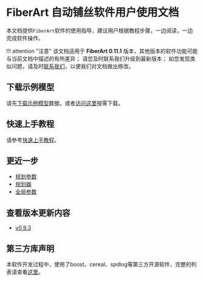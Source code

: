 # FiberArt 自动铺丝软件用户使用文档

本文档提供`FiberArt`软件的使用指导，建议用户根据教程步骤，一边阅读，一边完成软件操作。

!!! attention  "注意"
    该文档适用于 **FiberArt 0.11.1** 版本，其他版本的软件功能可能与当前文档中描述的有所差异；
    请您及时联系我们升级到最新版本；
    如您发现类似问题，请及时[联系我们](mailto:fiberart@duck.com)，以便我们对文档做出修改。

## 下载示例模型

请先[下载示例模型](https://gitee.com/zen_shawn/FiberArtData/repository/archive/master.zip)数据，或者[访问这里](https://gitee.com/zen_shawn/FiberArtData)按需下载。

## 快速上手教程

请参考[快速上手教程](getting_started.md)。

## 更近一步
- [规划参数](./plan_parameters.md)
- [规划器](./ply_planner.md)
- [全局参数](./global_parameters.md)

## 查看版本更新内容

- [v0.9.3](./changelog/v0.9.3.md)

## 第三方库声明

本软件开发过程中，使用了boost、cereal、spdlog等第三方开源软件，完整的列表请查看[这里](./third_parties/LISTS.md)。